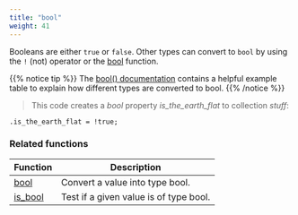 ```yaml
---
title: "bool"
weight: 41
---
```


Booleans are either `true` or `false`.
Other types can convert to `bool` by using the `!` (not) operator or the [bool](../../collection-api/bool) function.

{{% notice tip %}}
The [bool() documentation](../../collection-api/bool) contains a helpful example table to explain how different types are converted to bool.
{{% /notice %}}


> This code creates a *bool* property *is_the_earth_flat* to collection *stuff*:

```thingsdb,should_pass
.is_the_earth_flat = !true;
```

### Related functions

Function | Description
------ | -----------
[bool](../../collection-api/bool) | Convert a value into type bool.
[is_bool](../../collection-api/is/is_bool) | Test if a given value is of type bool.
